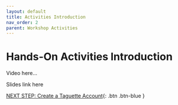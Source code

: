 ```yaml
---
layout: default
title: Activities Introduction
nav_order: 2
parent: Workshop Activities
---
```

# Hands-On Activities Introduction

Video here...

Slides link here


[NEXT STEP: Create a Taguette Account](create-account.html){: .btn .btn-blue }
